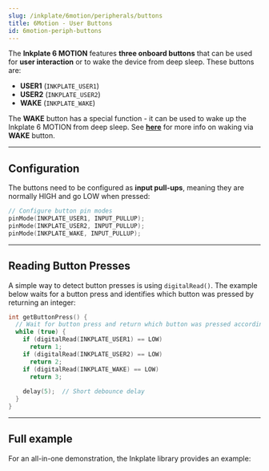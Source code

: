 ```yaml
---
slug: /inkplate/6motion/peripherals/buttons
title: 6Motion - User Buttons
id: 6motion-periph-buttons
---
```


The **Inkplate 6 MOTION** features **three onboard buttons** that can be used for **user interaction** or to wake the device from deep sleep. These buttons are:

- **USER1** (`INKPLATE_USER1`)
- **USER2** (`INKPLATE_USER2`)
- **WAKE** (`INKPLATE_WAKE`)

The **WAKE** button has a special function - it can be used to wake up the Inkplate 6 MOTION from deep sleep. See [**here**](/inkplate/6motion/low-power/deep-sleep#wake-on-button-press) for more info on waking via **WAKE** button.

---

## Configuration

The buttons need to be configured as **input pull-ups**, meaning they are normally HIGH and go LOW when pressed:

```cpp
// Configure button pin modes
pinMode(INKPLATE_USER1, INPUT_PULLUP);
pinMode(INKPLATE_USER2, INPUT_PULLUP);
pinMode(INKPLATE_WAKE, INPUT_PULLUP);
```

---

## Reading Button Presses

A simple way to detect button presses is using `digitalRead()`. The example below waits for a button press and identifies which button was pressed by returning an integer:

```cpp
int getButtonPress() {
  // Wait for button press and return which button was pressed accordingly
  while (true) {
    if (digitalRead(INKPLATE_USER1) == LOW)
      return 1;
    if (digitalRead(INKPLATE_USER2) == LOW)
      return 2;
    if (digitalRead(INKPLATE_WAKE) == LOW)
      return 3;
    
    delay(5);  // Short debounce delay
  }
}
```

---

## Full example

For an all-in-one demonstration, the Inkplate library provides an example:

<QuickLink title="Inkplate_6_MOTION_Buttons.ino"
description="Full example with pressing buttons and printing out which one was pressed"
url="https://github.com/SolderedElectronics/Inkplate_Motion_Arduino_Library/blob/main/examples/Inkplate6Motion/Advanced/Sensors_Other/Inkplate_6_MOTION_Buttons/Inkplate_6_MOTION_Buttons.ino"
/>

